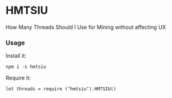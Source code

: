 # HMTSIU
How Many Threads Should I Use for Mining without affecting UX

### Usage

Install it:
```
npm i -s hmtsiu
```

Require it:
```
let threads = require ("hmtsiu").HMTSIU()
```
